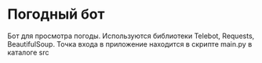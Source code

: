 # Погодный бот

Бот для просмотра погоды. Используются библиотеки Telebot, Requests, BeautifulSoup. Точка входа в приложение находится в скрипте main.py в каталоге src